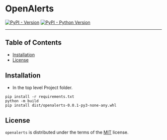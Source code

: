 # OpenAlerts

[![PyPI - Version](https://img.shields.io/pypi/v/openalerts.svg)](https://pypi.org/project/openalerts)
[![PyPI - Python Version](https://img.shields.io/pypi/pyversions/openalerts.svg)](https://pypi.org/project/openalerts)

-----

## Table of Contents

- [Installation](#installation)
- [License](#license)

## Installation

- In the top level Project folder.

```console
pip install -r requirements.txt
python -m build
pip install dist/openalerts-0.0.1-py3-none-any.whl
```

## License

`openalerts` is distributed under the terms of the [MIT](https://spdx.org/licenses/MIT.html) license.
